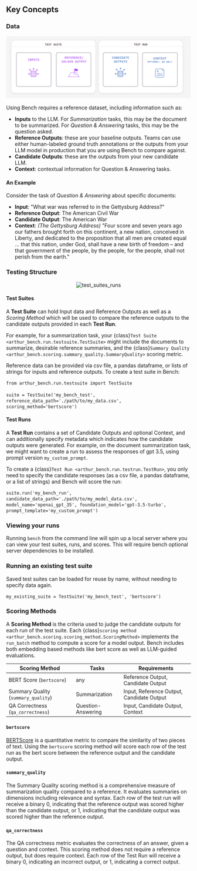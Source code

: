 ## Key Concepts
### Data
<!-- ![ref_df](img/Reference_df.png) -->
<p align="center">
<img src="./_static/img/Reference_df.png" alt="Reference_df" width="750"/>

Using Bench requires a reference dataset, including information such as:
- **Inputs** to the LLM. For *Summarization* tasks, this may be the document to be summarized. For *Question & Answering* tasks, this may be the question asked.
- **Reference Outputs**: these are your baseline outputs. Teams can use either human-labeled ground truth annotations or the outputs from your LLM model in production that you are using Bench to compare against.
- **Candidate Outputs**: these are the outputs from your new candidate LLM.
- **Context**: contextual information for Question & Answering tasks.

[//]: # (TODO: are the latter  two part of the reference dataset?)

#### An Example

Consider the task of *Question & Answering* about specific documents: 

 - **Input**: "What war was referred to in the Gettysburg Address?"
 - **Reference Output**: The American Civil War
 - **Candidate Output**: The American War
 - **Context**: _(The Gettysburg Address)_ "Four score and seven years ago our fathers brought forth on this continent, a new nation, conceived in Liberty, and dedicated to the proposition that all men are created equal ... that this nation, under God, shall have a new birth of freedom – and that government of the people, by the people, for the people, shall not perish from the earth."

### Testing Structure
 
 
<p align="center">
<img src="./_static/img/test_suite_run.png" alt="test_suites_runs" width="750"/>

#### Test Suites

A **Test Suite** can hold Input data and Reference Outputs as well as a _Scoring Method_ which will be used to compare the reference outputs to the candidate outputs provided in each **Test Run**. 

For example, for a summarization task, your {class}`Test Suite <arthur_bench.run.testsuite.TestSuite>` might include the documents to summarize, desirable reference summaries, and the {class}`Summary Quality <arthur_bench.scoring.summary_quality.SummaryQuality>` scoring metric.

Reference data can be provided via csv file, a pandas dataframe, or lists of strings for inputs and reference outputs. To create a test suite in Bench:

```
from arthur_bench.run.testsuite import TestSuite

suite = TestSuite('my_bench_test', reference_data_path='./path/to/my_data.csv', scoring_method='bertscore')
```

#### Test Runs

A **Test Run** contains a set of Candidate Outputs and optional Context, and can additionally specify metadata which indicates how the candidate outputs were generated. For example, on the document summarization task, we might want to create a run to assess the responses of gpt 3.5, using prompt version `my_custom_prompt`.

To create a {class}`Test Run <arthur_bench.run.testrun.TestRun>`, you only need to specify the candidate responses (as a csv file, a pandas dataframe, or a list of strings) and Bench will score the run:

```
suite.run('my_bench_run', candidate_data_path='./path/to/my_model_data.csv', model_name='openai_gpt_35', foundation_model='gpt-3.5-turbo', prompt_template='my_custom_prompt')

```

### Viewing your runs

Running `bench` from the command line will spin up a local server where you can view your test suites, runs, and scores.
This will require bench optional server dependencies to be installed.

### Running an existing test suite
Saved test suites can be loaded for reuse by name, without needing to specify data again. 

```
my_existing_suite = TestSuite('my_bench_test', 'bertscore')
```

### Scoring Methods

A **Scoring Method** is the criteria used to judge the candidate outputs for each run of the test suite. Each {class}`scoring method <arthur_bench.scoring.scoring_method.ScoringMethod>` implements the `run_batch` method to compute a score for a model output. Bench includes both embedding based methods like bert score as well as LLM-guided evaluations.

| Scoring Method                    | Tasks | Requirements |
|-----------------------------------|-----|-----|
| BERT Score (`bertscore`)          | any | Reference Output, Candidate Output|
| Summary Quality (`summary_quality`)  | Summarization | Input, Reference Output, Candidate Output|
| QA Correctness (`qa_correctness`) | Question-Answering| Input, Candidate Output, Context|

#### `bertscore`

[BERTScore](https://arxiv.org/abs/1904.09675) is a quantitative metric to compare the similarity of two pieces of text. Using the `bertscore` scoring method will score each row of the test run as the bert score between the reference output and the candidate output.

#### `summary_quality`

The Summary Quality scoring method is a comprehensive measure of summarization quality compared to a reference. It evaluates summaries on dimensions including relevance and syntax. Each row of the test run will receive a binary 0, indicating that the reference output was scored higher than the candidate output, or 1, indicating that the candidate output was scored higher than the reference output.

#### `qa_correctness`

The QA correctness metric evaluates the correctness of an answer, given a question and context. This scoring method does not require a reference output, but does require context. Each row of the Test Run will receive a binary 0, indicating an incorrect output, or 1, indicating a correct output.